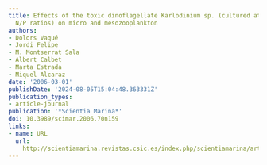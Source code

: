 ```yaml
---
title: Effects of the toxic dinoflagellate Karlodinium sp. (cultured at different
  N/P ratios) on micro and mesozooplankton
authors:
- Dolors Vaqué
- Jordi Felipe
- M. Montserrat Sala
- Albert Calbet
- Marta Estrada
- Miquel Alcaraz
date: '2006-03-01'
publishDate: '2024-08-05T15:04:48.363331Z'
publication_types:
- article-journal
publication: '*Scientia Marina*'
doi: 10.3989/scimar.2006.70n159
links:
- name: URL
  url: 
    http://scientiamarina.revistas.csic.es/index.php/scientiamarina/article/view/183/180
---
```

